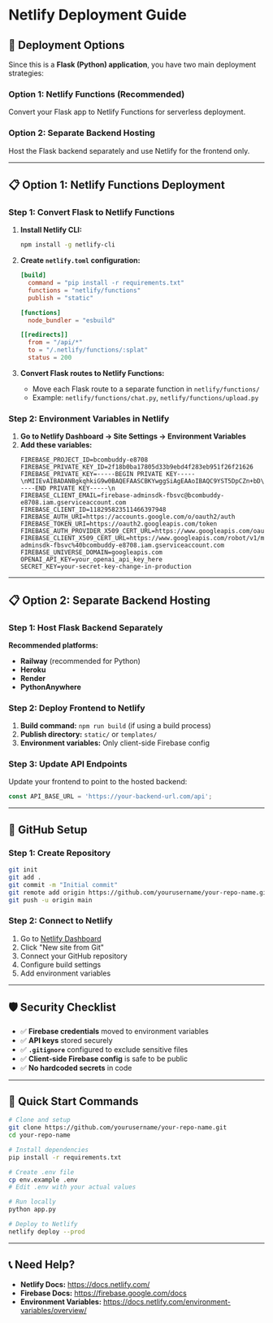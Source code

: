 # Netlify Deployment Guide

## 🚀 **Deployment Options**

Since this is a **Flask (Python) application**, you have two main deployment strategies:

### **Option 1: Netlify Functions (Recommended)**
Convert your Flask app to Netlify Functions for serverless deployment.

### **Option 2: Separate Backend Hosting**
Host the Flask backend separately and use Netlify for the frontend only.

---

## 📋 **Option 1: Netlify Functions Deployment**

### **Step 1: Convert Flask to Netlify Functions**

1. **Install Netlify CLI:**
   ```bash
   npm install -g netlify-cli
   ```

2. **Create `netlify.toml` configuration:**
   ```toml
   [build]
     command = "pip install -r requirements.txt"
     functions = "netlify/functions"
     publish = "static"

   [functions]
     node_bundler = "esbuild"

   [[redirects]]
     from = "/api/*"
     to = "/.netlify/functions/:splat"
     status = 200
   ```

3. **Convert Flask routes to Netlify Functions:**
   - Move each Flask route to a separate function in `netlify/functions/`
   - Example: `netlify/functions/chat.py`, `netlify/functions/upload.py`

### **Step 2: Environment Variables in Netlify**

1. **Go to Netlify Dashboard → Site Settings → Environment Variables**
2. **Add these variables:**
   ```
   FIREBASE_PROJECT_ID=bcombuddy-e8708
   FIREBASE_PRIVATE_KEY_ID=2f18b0ba17805d33b9ebd4f283eb951f26f21626
   FIREBASE_PRIVATE_KEY=-----BEGIN PRIVATE KEY-----\nMIIEvAIBADANBgkqhkiG9w0BAQEFAASCBKYwggSiAgEAAoIBAQC9YST5DpCZn+bD\nXJk/JGBDS4Vtf6vq4GrBWpp4jWxRtT/KB+qmBhyl/uLeC9S5ARefprR2QVSDA/5g\nyFNkMDRZdkn325VUJJgyA66R+h6MUt2Un0aLTiwUr2Qq6fEI8F+aIobjAUnyIIOc\n5HxKsWZDpGRi7inbZyceVPrv8ZzXKYR/4fEkuI9N3xxrvZGGT0r2AEm/g7Rz3P8H\n2Fs6A3oFm5Ujgvtbqk2VpIs4Xhf2G3EFCBdl/BFfddwWaNz5GEeJNkHdfHOPURA6\n6Dtn4SB2USQ5TOpRy3I8/kw5hc4WXENc7rA8cGq81oOGnYM3fxL7RUlU7YvdSBCl\nEhBFvO/FAgMBAAECggEAXE2JbkS9kMsBeA3deYuayaH5DgYwvmGUVtp4uLJBbc+4\nIBncsf//nZ6OZ+h/TY6tO3jOs2ajMNpU9UoebxIZqdMAOWjSrzjI33Ow9eBhXEaV\nTjeVdBdtX8WevlXYz+EMz7ztXp5FsthLHcC1ndg6PlTVQuzPBOuRgvSrfCCYr7tq\ns3W22P6Szo+XjMuWhF6tn9v84fSA2PDGpO94a9pnj0lef0pwmTPoEU9tOJKrf3As\nnxLyzwltO83PhY7R5q8E4qMFe95pd3vnku/xY0xuL/tOC608yzuX+95oRkYV9Mri\nZQXBtPbUCtBpRmbYb+hMT6ZuJrSfgX920LEZDYpBXwKBgQDwDMl3BNxsraZD27Dk\nl4Smo8V6gmvDc3Yw5rRUEo5IA/75o5kqJTGS8TET8H1KnUshPirDb3LtTOpVl+gp\nBixlIQOtPB6O70tC3GRSW/IignW77iBUtfMWRKVbjKcxRSjBf57Ziaezw/fylsLp\nb1wKHMdqnpte0aXx9uqR8xmH9wKBgQDJ9nXYqy3KpIfVwjDFFqlh1VxGlebqNrz8\nxH9SNd11miuiV7nDhuyTN8KA8z0p3UMoUu18Z2Bn0gEzxDzAzthhfHJbtHZACcYS\nPPuebC8YZZPUn9wtGOMBMPhUUytljgu57xpFx7vAWxovQDq3/XNltVX2vwztA29O\nWD2XWL8vIwKBgB1SIoWUJWxs5YMiYX/6dex40pU9OvZ7svMUKvCd950aR9msPvgj\n5ONC7LC3zkX/4n5j/osyoMIVhAYCcQwZwfB0UOOnFUB2QCYhj2tz6aaHcuQKmQ5f\nzxpoNh5xlrZw8SJ5eSivJLnTdQS/n30t6fseOsluKCIzz2Y3t70uCW9PAoGAdX6T\nurSDlGO5vqsV0mNHsWn+H/Zve4zSz77FT5+Usik5/11H7i+djFwhJQHdcHCP9HKi\nRQCjPmMXXfVpXsY3bieHJEDNlp3ZBJ1DyTuo/mmB4m4KGpZi4juKDQzBr3g+7DHl\nN/lmChc2GY0lXArwSph/ZWhqbazU4WBGnLj9qL8CgYArtvc1+nIWrEvjLmwaKd7w\niGQMYi8KBHT/E88EwoeKcxJMrsK6ee4suEkmkl0k5kJqip6IMJytN4XpRNFaOLrU\njTii4ndB9rh6xUy1SmOGo4vJERcge9eJHzy/qPwoJ4n1J3+Z5kkkQfTs5zMfnmnl\nEW2gPcTIXo1ETQQc0GaCpw==\n-----END PRIVATE KEY-----\n
   FIREBASE_CLIENT_EMAIL=firebase-adminsdk-fbsvc@bcombuddy-e8708.iam.gserviceaccount.com
   FIREBASE_CLIENT_ID=118295823511466397948
   FIREBASE_AUTH_URI=https://accounts.google.com/o/oauth2/auth
   FIREBASE_TOKEN_URI=https://oauth2.googleapis.com/token
   FIREBASE_AUTH_PROVIDER_X509_CERT_URL=https://www.googleapis.com/oauth2/v1/certs
   FIREBASE_CLIENT_X509_CERT_URL=https://www.googleapis.com/robot/v1/metadata/x509/firebase-adminsdk-fbsvc%40bcombuddy-e8708.iam.gserviceaccount.com
   FIREBASE_UNIVERSE_DOMAIN=googleapis.com
   OPENAI_API_KEY=your_openai_api_key_here
   SECRET_KEY=your-secret-key-change-in-production
   ```

---

## 📋 **Option 2: Separate Backend Hosting**

### **Step 1: Host Flask Backend Separately**

**Recommended platforms:**
- **Railway** (recommended for Python)
- **Heroku** 
- **Render**
- **PythonAnywhere**

### **Step 2: Deploy Frontend to Netlify**

1. **Build command:** `npm run build` (if using a build process)
2. **Publish directory:** `static/` or `templates/`
3. **Environment variables:** Only client-side Firebase config

### **Step 3: Update API Endpoints**

Update your frontend to point to the hosted backend:
```javascript
const API_BASE_URL = 'https://your-backend-url.com/api';
```

---

## 🔧 **GitHub Setup**

### **Step 1: Create Repository**
```bash
git init
git add .
git commit -m "Initial commit"
git remote add origin https://github.com/yourusername/your-repo-name.git
git push -u origin main
```

### **Step 2: Connect to Netlify**
1. Go to [Netlify Dashboard](https://app.netlify.com)
2. Click "New site from Git"
3. Connect your GitHub repository
4. Configure build settings
5. Add environment variables

---

## 🛡️ **Security Checklist**

- ✅ **Firebase credentials** moved to environment variables
- ✅ **API keys** stored securely
- ✅ **`.gitignore`** configured to exclude sensitive files
- ✅ **Client-side Firebase config** is safe to be public
- ✅ **No hardcoded secrets** in code

---

## 🚀 **Quick Start Commands**

```bash
# Clone and setup
git clone https://github.com/yourusername/your-repo-name.git
cd your-repo-name

# Install dependencies
pip install -r requirements.txt

# Create .env file
cp env.example .env
# Edit .env with your actual values

# Run locally
python app.py

# Deploy to Netlify
netlify deploy --prod
```

---

## 📞 **Need Help?**

- **Netlify Docs:** https://docs.netlify.com/
- **Firebase Docs:** https://firebase.google.com/docs
- **Environment Variables:** https://docs.netlify.com/environment-variables/overview/

